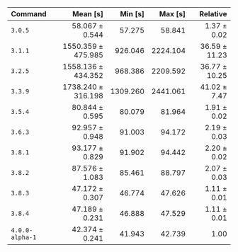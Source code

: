 | Command | Mean [s] | Min [s] | Max [s] | Relative |
|:---|---:|---:|---:|---:|
| `3.0.5` | 58.067 ± 0.544 | 57.275 | 58.841 | 1.37 ± 0.02 |
| `3.1.1` | 1550.359 ± 475.985 | 926.046 | 2224.104 | 36.59 ± 11.23 |
| `3.2.5` | 1558.136 ± 434.352 | 968.386 | 2209.592 | 36.77 ± 10.25 |
| `3.3.9` | 1738.240 ± 316.198 | 1309.260 | 2441.061 | 41.02 ± 7.47 |
| `3.5.4` | 80.844 ± 0.595 | 80.079 | 81.964 | 1.91 ± 0.02 |
| `3.6.3` | 92.957 ± 0.948 | 91.003 | 94.172 | 2.19 ± 0.03 |
| `3.8.1` | 93.177 ± 0.829 | 91.902 | 94.442 | 2.20 ± 0.02 |
| `3.8.2` | 87.576 ± 1.083 | 85.461 | 88.797 | 2.07 ± 0.03 |
| `3.8.3` | 47.172 ± 0.307 | 46.774 | 47.626 | 1.11 ± 0.01 |
| `3.8.4` | 47.189 ± 0.231 | 46.888 | 47.529 | 1.11 ± 0.01 |
| `4.0.0-alpha-1` | 42.374 ± 0.241 | 41.943 | 42.739 | 1.00 |
